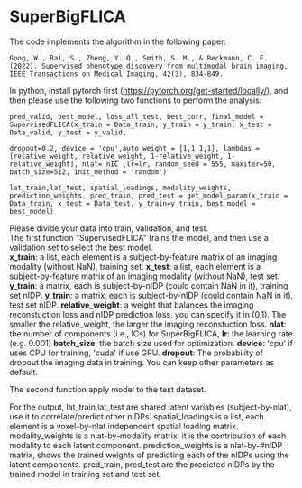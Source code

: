 # SuperBigFLICA
The code implements the algorithm in the following paper:
```
Gong, W., Bai, S., Zheng, Y. Q., Smith, S. M., & Beckmann, C. F. (2022). Supervised phenotype discovery from multimodal brain imaging. IEEE Transactions on Medical Imaging, 42(3), 834-849.

```

In python, install pytorch first (https://pytorch.org/get-started/locally/), and then please use the following two functions to perform the analysis:

```
pred_valid, best_model, loss_all_test, best_corr, final_model = SupervisedFLICA(x_train = Data_train, y_train = y_train, x_test = Data_valid, y_test = y_valid,
                                                              dropout=0.2, device = 'cpu',auto_weight = [1,1,1,1], lambdas = [relative_weight, relative_weight, 1-relative_weight, 1-relative_weight], nlat= nIC ,lr=lr, random_seed = 555, maxiter=50, batch_size=512, init_method = 'random')
                   
lat_train,lat_test, spatial_loadings, modality_weights, prediction_weights, pred_train, pred_test = get_model_param(x_train = Data_train, x_test = Data_test, y_train=y_train, best_model = best_model)
```

Please divide your data into train, validation, and test.  
The first function "SupervisedFLICA" trains the model, and then use a validation set to select the best model.                      
**x_train**: a list, each element is a subject-by-feature matrix of an imaging modality (without NaN), training set.
**x_test**: a list, each element is a subject-by-feature matrix of an imaging modality (without NaN), test set.
**y_train**: a matrix, each is subject-by-nIDP (could contain NaN in it), training set nIDP.
**y_train**: a matrix, each is subject-by-nIDP (could contain NaN in it), test set nIDP.
**relative_weight**: a weight that balances the imaging reconstuction loss and nIDP prediction loss, you can specify it in (0,1). The smaller the relative_weight, the larger the imaging reconstuction loss.
**nlat**: the number of components (i.e., ICs) for SuperBigFLICA,
**lr**: the learning rate (e.g. 0.001)
**batch_size**: the batch size used for optimization.
**device**: 'cpu' if uses CPU for training, 'cuda' if use GPU.
**dropout**: The probability of dropout the imaging data in training.
You can keep other parameters as default.


The second function apply model to the test dataset.

For the output,
lat_train,lat_test are shared latent variables (subject-by-nlat), use it to correlate/predict other nIDPs.
spatial_loadings is a list, each element is a voxel-by-nlat independent spatial loading matrix.
modality_weights is a nlat-by-modality matrix, it is the contribution of each modality to each latent component.
prediction_weights is a nlat-by-#nIDP matrix, shows the trained weights of predicting each of the nIDPs using the latent components.
pred_train, pred_test are the predicted nIDPs by the trained model in training set and test set.
